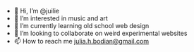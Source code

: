 - 👋 Hi, I’m @juilie
- 👀 I’m interested in music and art
- 🌱 I’m currently learning old school web design
- 💞️ I’m looking to collaborate on weird experimental websites
- 📫 How to reach me julia.h.bodian@gmail.com

<!---
juilie/juilie is a ✨ special ✨ repository because its `README.md` (this file) appears on your GitHub profile.
You can click the Preview link to take a look at your changes.
--->
